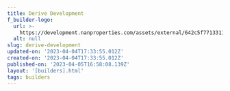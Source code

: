 ```yaml
---
title: Derive Development
f_builder-logo:
  url: >-
    https://development.nanproperties.com/assets/external/642c5f7713311b0c574817c3_ur-lex-us-15122020-32848180019-derive-ff.png
  alt: null
slug: derive-development
updated-on: '2023-04-04T17:33:55.012Z'
created-on: '2023-04-04T17:33:55.012Z'
published-on: '2023-04-05T16:58:08.139Z'
layout: '[builders].html'
tags: builders
---
```



